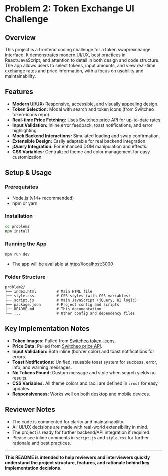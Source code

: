 # Problem 2: Token Exchange UI Challenge

## Overview

This project is a frontend coding challenge for a token swap/exchange interface. It demonstrates modern UI/UX, best practices in React/JavaScript, and attention to detail in both design and code structure. The app allows users to select tokens, input amounts, and view real-time exchange rates and price information, with a focus on usability and maintainability.

## Features

- **Modern UI/UX:** Responsive, accessible, and visually appealing design.
- **Token Selection:** Modal with search and token icons (from Switcheo token-icons repo).
- **Real-time Price Fetching:** Uses [Switcheo price API](https://interview.switcheo.com/prices.json) for up-to-date rates.
- **Input Validation:** Inline error feedback, toast notifications, and error highlighting.
- **Mock Backend Interactions:** Simulated loading and swap confirmation.
- **Extensible Design:** Easily adaptable for real backend integration.
- **jQuery Integration:** For enhanced DOM manipulation and effects.
- **CSS Variables:** Centralized theme and color management for easy customization.

## Setup & Usage

### Prerequisites
- Node.js (v14+ recommended)
- npm or yarn

### Installation
```bash
cd problem2
npm install
```

### Running the App
```bash
npm run dev
```
- The app will be available at [http://localhost:3000](http://localhost:3000)

### Folder Structure
```
problem2/
├── index.html         # Main HTML file
├── style.css          # CSS styles (with CSS variables)
├── script.js          # Main JavaScript (jQuery, UI logic)
├── package.json       # Project config and scripts
├── README.md          # This documentation
└── ...                # Other config and dependency files
```

## Key Implementation Notes

- **Token Images:** Pulled from [Switcheo token-icons](https://github.com/Switcheo/token-icons/tree/main/tokens).
- **Price Data:** Pulled from [Switcheo price API](https://interview.switcheo.com/prices.json).
- **Input Validation:** Both inline (border color) and toast notifications for errors.
- **Toast Notifications:** Unified, reusable toast system for success, error, info, and warning messages.
- **No Tokens Found:** Custom message and style when search yields no results.
- **CSS Variables:** All theme colors and radii are defined in `:root` for easy updates.
- **Responsiveness:** Works well on both desktop and mobile devices.

## Reviewer Notes

- The code is commented for clarity and maintainability.
- All UI/UX decisions are made with real-world extensibility in mind.
- The project is ready for further backend/API integration if required.
- Please see inline comments in `script.js` and `style.css` for further rationale and best practices.

---

**This README is intended to help reviewers and interviewers quickly understand the project structure, features, and rationale behind key implementation decisions.**
